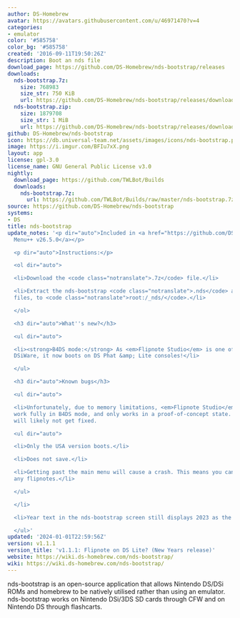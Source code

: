 ```yaml
---
author: DS-Homebrew
avatar: https://avatars.githubusercontent.com/u/46971470?v=4
categories:
- emulator
color: '#585758'
color_bg: '#585758'
created: '2016-09-11T19:50:26Z'
description: Boot an nds file
download_page: https://github.com/DS-Homebrew/nds-bootstrap/releases
downloads:
  nds-bootstrap.7z:
    size: 768983
    size_str: 750 KiB
    url: https://github.com/DS-Homebrew/nds-bootstrap/releases/download/v1.1.1/nds-bootstrap.7z
  nds-bootstrap.zip:
    size: 1879708
    size_str: 1 MiB
    url: https://github.com/DS-Homebrew/nds-bootstrap/releases/download/v1.1.1/nds-bootstrap.zip
github: DS-Homebrew/nds-bootstrap
icon: https://db.universal-team.net/assets/images/icons/nds-bootstrap.png
image: https://i.imgur.com/BFIu7xX.png
layout: app
license: gpl-3.0
license_name: GNU General Public License v3.0
nightly:
  download_page: https://github.com/TWLBot/Builds
  downloads:
    nds-bootstrap.7z:
      url: https://github.com/TWLBot/Builds/raw/master/nds-bootstrap.7z
source: https://github.com/DS-Homebrew/nds-bootstrap
systems:
- DS
title: nds-bootstrap
update_notes: '<p dir="auto">Included in <a href="https://github.com/DS-Homebrew/TWiLightMenu/releases/tag/v26.5.0"><strong>TW</strong>i<strong>L</strong>ight
  Menu++ v26.5.0</a></p>

  <p dir="auto">Instructions:</p>

  <ol dir="auto">

  <li>Download the <code class="notranslate">.7z</code> file.</li>

  <li>Extract the nds-bootstrap <code class="notranslate">.nds</code> and <code class="notranslate">.ver</code>
  files, to <code class="notranslate">root:/_nds/</code>.</li>

  </ol>

  <h3 dir="auto">What''s new?</h3>

  <ul dir="auto">

  <li><strong>B4DS mode:</strong> As <em>Flipnote Studio</em> is one of the most requested
  DSiWare, it now boots on DS Phat &amp; Lite consoles!</li>

  </ul>

  <h3 dir="auto">Known bugs</h3>

  <ul dir="auto">

  <li>Unfortunately, due to memory limitations, <em>Flipnote Studio</em> does not
  work fully in B4DS mode, and only works in a proof-of-concept state. These bugs
  will likely not get fixed.

  <ul dir="auto">

  <li>Only the USA version boots.</li>

  <li>Does not save.</li>

  <li>Getting past the main menu will cause a crash. This means you cannot create
  any flipnotes.</li>

  </ul>

  </li>

  <li>Year text in the nds-bootstrap screen still displays 2023 as the last year.</li>

  </ul>'
updated: '2024-01-01T22:59:56Z'
version: v1.1.1
version_title: 'v1.1.1: Flipnote on DS Lite? (New Years release)'
website: https://wiki.ds-homebrew.com/nds-bootstrap/
wiki: https://wiki.ds-homebrew.com/nds-bootstrap/
---
```

nds-bootstrap is an open-source application that allows Nintendo DS/DSi ROMs and homebrew to be natively utilised rather than using an emulator. nds-bootstrap works on Nintendo DSi/3DS SD cards through CFW and on Nintendo DS through flashcarts.